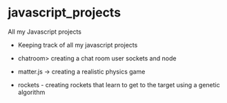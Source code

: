 # javascript_projects
All my Javascript projects
- Keeping track of all my javascript projects

- chatroom> creating a chat room user sockets and node

- matter.js -> creating a realistic physics game

- rockets - creating rockets that learn to get to the target using a genetic algorithm

